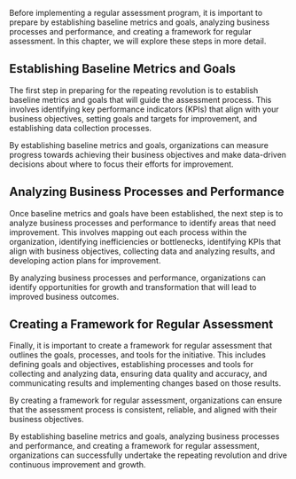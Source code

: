 
Before implementing a regular assessment program, it is important to prepare by establishing baseline metrics and goals, analyzing business processes and performance, and creating a framework for regular assessment. In this chapter, we will explore these steps in more detail.

Establishing Baseline Metrics and Goals
---------------------------------------

The first step in preparing for the repeating revolution is to establish baseline metrics and goals that will guide the assessment process. This involves identifying key performance indicators (KPIs) that align with your business objectives, setting goals and targets for improvement, and establishing data collection processes.

By establishing baseline metrics and goals, organizations can measure progress towards achieving their business objectives and make data-driven decisions about where to focus their efforts for improvement.

Analyzing Business Processes and Performance
--------------------------------------------

Once baseline metrics and goals have been established, the next step is to analyze business processes and performance to identify areas that need improvement. This involves mapping out each process within the organization, identifying inefficiencies or bottlenecks, identifying KPIs that align with business objectives, collecting data and analyzing results, and developing action plans for improvement.

By analyzing business processes and performance, organizations can identify opportunities for growth and transformation that will lead to improved business outcomes.

Creating a Framework for Regular Assessment
-------------------------------------------

Finally, it is important to create a framework for regular assessment that outlines the goals, processes, and tools for the initiative. This includes defining goals and objectives, establishing processes and tools for collecting and analyzing data, ensuring data quality and accuracy, and communicating results and implementing changes based on those results.

By creating a framework for regular assessment, organizations can ensure that the assessment process is consistent, reliable, and aligned with their business objectives.

By establishing baseline metrics and goals, analyzing business processes and performance, and creating a framework for regular assessment, organizations can successfully undertake the repeating revolution and drive continuous improvement and growth.


